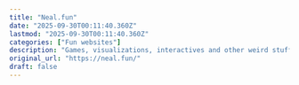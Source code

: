 ```yaml
---
title: "Neal.fun"
date: "2025-09-30T00:11:40.360Z"
lastmod: "2025-09-30T00:11:40.360Z"
categories: ["Fun websites"]
description: "Games, visualizations, interactives and other weird stuff."
original_url: "https://neal.fun/"
draft: false
---
```


